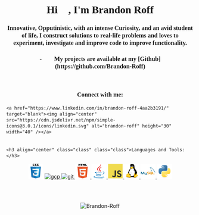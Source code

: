 <link rel="preconnect" href="https://fonts.googleapis.com">
<link rel="preconnect" href="https://fonts.gstatic.com" crossorigin>
<link href="https://fonts.googleapis.com/css2?family=Lobster&display=swap" rel="stylesheet">

<style>
.class{
font-family: 'Lobster', cursive;
}
</style>


<h1 align="center" class="class">Hi 👋, I'm Brandon Roff</h1>
<h3 align="center" class="class"> Innovative, Opputinistic, with an intense Curiosity, and an avid student of life, I construct solutions to real-life problems and loves to experiment, investigate and improve code to improve functionality. </h3>


<h3 align="center" class="class"> - 👨‍💻 My projects are available at my [Github](https://github.com/Brandon-Roff) </h3>

<br>
<h3 align="center" class="class">Connect with me:</h3>
<p align="center">

    <a href="https://www.linkedin.com/in/brandon-roff-4aa2b3191/" target="blank"><img align="center" src="https://cdn.jsdelivr.net/npm/simple-icons@3.0.1/icons/linkedin.svg" alt="brandon-roff" height="30" width="40" /></a>


    <h3 align="center" class="class" class="class">Languages and Tools:</h3>
</p>
<p align="center"><img src="https://raw.githubusercontent.com/devicons/devicon/master/icons/css3/css3-original-wordmark.svg" alt="css3" width="40" height="40" /> </a> <a href="https://cloud.google.com" target="_blank"> <img src="https://www.vectorlogo.zone/logos/google_cloud/google_cloud-icon.svg" alt="gcp" width="40" height="40" /> </a> <a href="https://git-scm.com/" target="_blank"> <img src="https://www.vectorlogo.zone/logos/git-scm/git-scm-icon.svg" alt="git" width="40" height="40" /> </a> <a href="https://www.w3.org/html/" target="_blank"> <img src="https://raw.githubusercontent.com/devicons/devicon/master/icons/html5/html5-original-wordmark.svg" alt="html5" width="40" height="40" /> </a> <a href="https://www.java.com" target="_blank"> <img src="https://raw.githubusercontent.com/devicons/devicon/master/icons/java/java-original.svg" alt="java" width="40" height="40" /> </a> <a href="https://developer.mozilla.org/en-US/docs/Web/JavaScript" target="_blank"> <img src="https://raw.githubusercontent.com/devicons/devicon/master/icons/javascript/javascript-original.svg" alt="javascript" width="40" height="40" /> </a> <a href="https://www.linux.org/" target="_blank"> <img src="https://raw.githubusercontent.com/devicons/devicon/master/icons/linux/linux-original.svg" alt="linux" width="40" height="40" /> </a> <a href="https://www.mysql.com/" target="_blank"> <img src="https://raw.githubusercontent.com/devicons/devicon/master/icons/mysql/mysql-original-wordmark.svg" alt="mysql" width="40" height="40" /> </a> <a href="https://www.python.org" target="_blank"> <img src="https://raw.githubusercontent.com/devicons/devicon/master/icons/python/python-original.svg" alt="python" width="40" height="40" /> </a></p>
<br>
<br>
<p align="center"><img src="https://github-readme-stats.vercel.app/api?username=Brandon-Roff&show_icons=true&locale=en" alt="Brandon-Roff" /></p>
